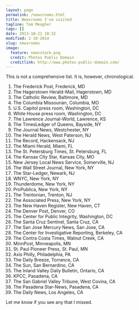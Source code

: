 ```yaml
---
layout: page
permalink: /newsrooms.html
title: Newsrooms I've visited
tagline: Tom Meagher
tags: []
date: 2013-10-21 18:32
modified: 2-10-2014
slug: newsrooms
image:
  feature: newsstack.png
  credit: Photos Public Domain
  creditlink: http://www.photos-public-domain.com/
---
```


This is not a comprehensive list. It is, however, chronological.

1. The Frederick Post, Frederick, MD
2. The Hagerstown Herald-Mail, Hagerstown, MD
3. The Catholic Review, Baltimore, MD
4. The Columbia Missourian, Columbia, MO
5. U.S. Capitol press room, Washington, DC
6. White House press room, Washington, DC
7. The Lawrence Journal-World, Lawrence, KS
8. The TimesLedger of Queens, Bayside, NY
9. The Journal News, Westchester, NY
10. The Herald News, West Paterson, NJ
11. The Record, Hackensack, NJ
12. The Miami Herald, Miami, FL
13. The St. Petersburg Times, St. Petersburg, FL
14. The Kansas City Star, Kansas City, MO
15. New Jersey Local News Service, Somerville, NJ
16. The Wall Street Journal, New York, NY
17. The Star-Ledger, Newark, NJ
18. WNYC, New York, NY
19. Thunderdome, New York, NY
20. ProPublica, New York, NY
21. The Trentonian, Trenton, NJ
22. The Associated Press, New York, NY
23. The New Haven Register, New Haven, CT
24. The Denver Post, Denver, CO
25. The Center for Public Integrity, Washington, DC
26. The Santa Cruz Sentinel, Santa Cruz, CA
27. The San Jose Mercury News, San Jose, CA
28. The Center for Investigative Reporting, Berkeley, CA
29. The Contra Costa Times, Walnut Creek, CA
30. MinnPost, Minneapolis, MN
31. St. Paul Pioneer Press, St. Paul, MN
32. Axis Philly, Philadelphia, PA
33. The Daily Breeze, Torrance, CA
34. The Sun, San Bernardino, CA
35. The Inland Valley Daily Bulletin, Ontario, CA
36. KPCC, Pasadena, CA
36. The San Gabriel Valley Tribune, West Covina, CA
37. The Pasadena Star-News, Pasadena, CA
38. The Daily News, Los Angeles, CA

Let me know if you see any that I missed.
